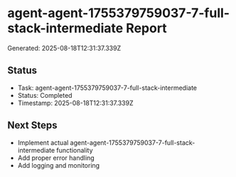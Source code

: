 # agent-agent-1755379759037-7-full-stack-intermediate Report

Generated: 2025-08-18T12:31:37.339Z

## Status
- Task: agent-agent-1755379759037-7-full-stack-intermediate
- Status: Completed
- Timestamp: 2025-08-18T12:31:37.339Z

## Next Steps
- Implement actual agent-agent-1755379759037-7-full-stack-intermediate functionality
- Add proper error handling
- Add logging and monitoring
